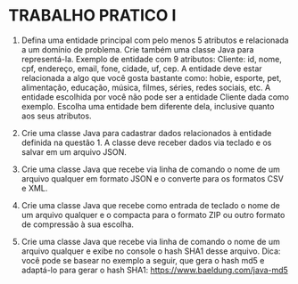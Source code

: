 # TRABALHO PRATICO I

1. Defina uma entidade principal com pelo menos 5 atributos e relacionada a um domínio de problema. Crie também uma classe Java para representá-la. Exemplo de entidade com 9 atributos: Cliente: id, nome, cpf, endereço, email, fone, cidade, uf, cep. A entidade deve estar relacionada a algo que você gosta bastante como: hobie, esporte, pet, alimentação, educação, música, filmes, séries, redes sociais, etc. A entidade escolhida por você não pode ser a entidade Cliente dada como exemplo. Escolha uma entidade bem diferente dela, inclusive quanto aos seus atributos.

2. Crie uma classe Java para cadastrar dados relacionados à entidade definida na questão 1. A classe deve receber dados via teclado e os salvar em um arquivo JSON.

3. Crie uma classe Java que recebe via linha de comando o nome de um arquivo qualquer em formato JSON e o converte para os formatos CSV e XML.

4. Crie uma classe Java que recebe como entrada de teclado o nome de um arquivo qualquer e o compacta para o formato ZIP ou outro formato de compressão à sua escolha.

5. Crie uma classe Java que recebe via linha de comando o nome de um arquivo qualquer e exibe no console o hash SHA1 desse arquivo. Dica: você pode se basear no exemplo a seguir, que gera o hash md5 e adaptá-lo para gerar o hash SHA1: https://www.baeldung.com/java-md5
